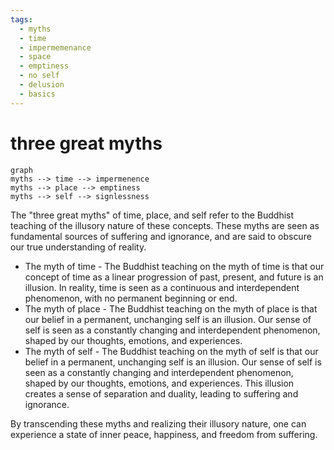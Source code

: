 ```yaml
---
tags:
  - myths 
  - time 
  - impermemenance 
  - space 
  - emptiness
  - no self 
  - delusion 
  - basics 
---
```

# three great myths

```mermaid
graph
myths --> time --> impermenence
myths --> place --> emptiness
myths --> self --> signlessness
```

The "three great myths" of time, place, and self refer to the Buddhist teaching of the illusory nature of these concepts. These myths are seen as fundamental sources of suffering and ignorance, and are said to obscure our true understanding of reality.

- The myth of time - The Buddhist teaching on the myth of time is that our concept of time as a linear progression of past, present, and future is an illusion. In reality, time is seen as a continuous and interdependent phenomenon, with no permanent beginning or end.
- The myth of place - The Buddhist teaching on the myth of place is that our belief in a permanent, unchanging self is an illusion. Our sense of self is seen as a constantly changing and interdependent phenomenon, shaped by our thoughts, emotions, and experiences.
- The myth of self - The Buddhist teaching on the myth of self is that our belief in a permanent, unchanging self is an illusion. Our sense of self is seen as a constantly changing and interdependent phenomenon, shaped by our thoughts, emotions, and experiences. This illusion creates a sense of separation and duality, leading to suffering and ignorance.

By transcending these myths and realizing their illusory nature, one can experience a state of inner peace, happiness, and freedom from suffering.
